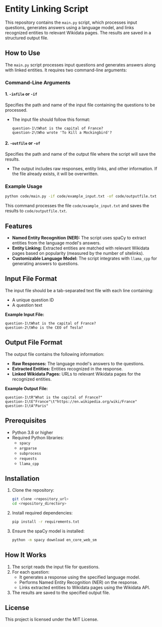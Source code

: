 
# Entity Linking Script

This repository contains the `main.py` script, which processes input questions, generates answers using a language model, and links recognized entities to relevant Wikidata pages. The results are saved in a structured output file.

## How to Use

The `main.py` script processes input questions and generates answers along with linked entities. It requires two command-line arguments:

### Command-Line Arguments

#### 1. `-infile` or `-if`  
Specifies the path and name of the input file containing the questions to be processed.  
- The input file should follow this format:
  ```
  question-1\tWhat is the capital of France?
  question-2\tWho wrote 'To Kill a Mockingbird'?
  ```

#### 2. `-outfile` or `-of`  
Specifies the path and name of the output file where the script will save the results.  
- The output includes raw responses, entity links, and other information. If the file already exists, it will be overwritten.

### Example Usage

```bash
python code/main.py -if code/example_input.txt -of code/outputfile.txt
```

This command processes the file `code/example_input.txt` and saves the results to `code/outputfile.txt`.

## Features

- **Named Entity Recognition (NER):** The script uses spaCy to extract entities from the language model's answers.
- **Entity Linking:** Extracted entities are matched with relevant Wikidata pages based on popularity (measured by the number of sitelinks).
- **Customizable Language Model:** The script integrates with `llama_cpp` for generating answers to questions.

## Input File Format

The input file should be a tab-separated text file with each line containing:
- A unique question ID
- A question text

**Example Input File:**
```
question-1\tWhat is the capital of France?
question-2\tWho is the CEO of Tesla?
```

## Output File Format

The output file contains the following information:
- **Raw Responses:** The language model's answers to the questions.
- **Extracted Entities:** Entities recognized in the response.
- **Linked Wikidata Pages:** URLs to relevant Wikidata pages for the recognized entities.

**Example Output File:**
```
question-1\tR"What is the capital of France?"
question-1\tE"France"\t"https://en.wikipedia.org/wiki/France"
question-1\tA"Paris"
```

## Prerequisites

- Python 3.8 or higher
- Required Python libraries:  
  - `spacy`
  - `argparse`
  - `subprocess`
  - `requests`
  - `llama_cpp`

## Installation

1. Clone the repository:
   ```bash
   git clone <repository_url>
   cd <repository_directory>
   ```

2. Install required dependencies:
   ```bash
   pip install -r requirements.txt
   ```

3. Ensure the spaCy model is installed:
   ```bash
   python -m spacy download en_core_web_sm
   ```

## How It Works

1. The script reads the input file for questions.
2. For each question:
   - It generates a response using the specified language model.
   - Performs Named Entity Recognition (NER) on the response.
   - Links extracted entities to Wikidata pages using the Wikidata API.
3. The results are saved to the specified output file.

## License

This project is licensed under the MIT License.
